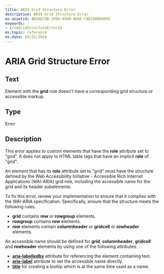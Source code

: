 ```yaml
---
title: ARIA Grid Structure Error
description: ARIA Grid Structure Error
ms.assetid: 8B2AEC98-1056-4560-AD6E-C6ECA0B94692
keywords:
- AriaGridStructureErrorId
ms.topic: reference
ms.date: 05/31/2018
---
```


# ARIA Grid Structure Error

## Text

Element with the **grid** role doesn't have a corresponding grid structure or accessible markup.

## Type

Error

## Description

This error applies to custom elements that have the **role** attribute set to "grid". It does not apply to HTML table tags that have an implicit **role** of "grid".

An element that has its **role** attribute set to "grid" must have the structure defined by the Web Accessibility Initiative - Accessible Rich Internet Applications (WAI-ARIA) grid role, including the accessible name for the grid and its header subelements.

To fix this error, review your implementation to ensure that it complies with the WAI-ARIA specification. Specifically, ensure that the structure meets the following rules.

-   **grid** contains **row** or **rowgroup** elements.
-   **rowgroup** contains **row** elements.
-   **row** elements contain **columnheader** or **gridcell** or **rowheader** elements.

An accessible name should be defined for **grid**, **columnheader**, **gridcell** and **rowheader** elements by using one of the following attributes.

-   [**aria-labelledby**](https://developer.mozilla.org/docs/Web/Accessibility/ARIA) attribute for referencing the element containing text.
-   [**aria-label**](https://developer.mozilla.org/docs/Web/Accessibility/ARIA) attribute to set the accessible name directly.
-   [**title**](https://developer.mozilla.org/docs/Web/HTML/Global_attributes/title) for creating a tooltip which is at the same time used as a name.

 

 





